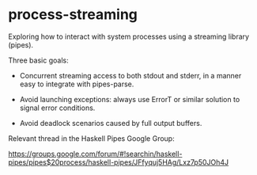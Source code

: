 process-streaming
=================

Exploring how to interact with system processes using a streaming library
(pipes).

Three basic goals:

- Concurrent streaming access to both stdout and stderr, in a manner easy to
  integrate with pipes-parse.

- Avoid launching exceptions: always use ErrorT or similar solution to signal
  error conditions.

- Avoid deadlock scenarios caused by full output buffers.

Relevant thread in the Haskell Pipes Google Group:

https://groups.google.com/forum/#!searchin/haskell-pipes/pipes$20process/haskell-pipes/JFfyquj5HAg/Lxz7p50JOh4J
